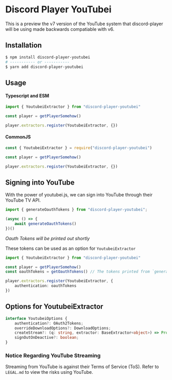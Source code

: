 # Discord Player YouTubei

This is a preview the v7 version of the YouTube system that discord-player will be using made backwards compatiable with v6.

## Installation

```bash
$ npm install discord-player-youtubei
# ----------- or -----------
$ yarn add discord-player-youtubei
```

## Usage

#### Typescript and ESM

```ts
import { YoutubeiExtractor } from "discord-player-youtubei"

const player = getPlayerSomehow()

player.extractors.register(YoutubeiExtractor, {})
```

#### CommonJS

```ts
const { YoutubeiExtractor } = require("discord-player-youtubei")

const player = getPlayerSomehow()

player.extractors.register(YoutubeiExtractor, {})
```

## Signing into YouTube

With the power of youtubei.js, we can sign into YouTube through their YouTube TV API.

```ts
import { generateOauthTokens } from "discord-player-youtubei";

(async () => {
    await generateOauthTokens()
})()
```

*Oauth Tokens will be printed out shortly*

These tokens can be used as an option for `YoutubeiExtractor`

```ts
import { YoutubeiExtractor } from "discord-player-youtubei"

const player = getPlayerSomehow()
const oauthTokens = getOauthTokens() // The tokens printed from `generateOauthTokens()

player.extractors.register(YoutubeiExtractor, {
    authentication: oauthTokens
})
```

## Options for YoutubeiExtractor

```ts
interface YoutubeiOptions {
    authentication?: OAuth2Tokens;
    overrideDownloadOptions?: DownloadOptions;
    createStream?: (q: string, extractor: BaseExtractor<object>) => Promise<string|Readable>;
    signOutOnDeactive?: boolean;
}
```

### Notice Regarding YouTube Streaming

Streaming from YouTube is against their Terms of Service (ToS). Refer to `LEGAL.md` to view the risks using YouTube.